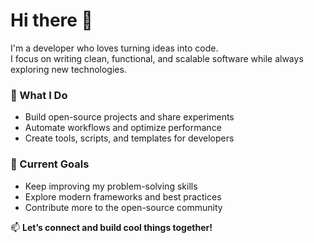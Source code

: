 # Hi there 👋

I'm a developer who loves turning ideas into code.  
I focus on writing clean, functional, and scalable software while always exploring new technologies.  

### 🔧 What I Do
- Build open-source projects and share experiments  
- Automate workflows and optimize performance  
- Create tools, scripts, and templates for developers  

### 🌱 Current Goals
- Keep improving my problem-solving skills  
- Explore modern frameworks and best practices  
- Contribute more to the open-source community  

📫 **Let’s connect and build cool things together!**
